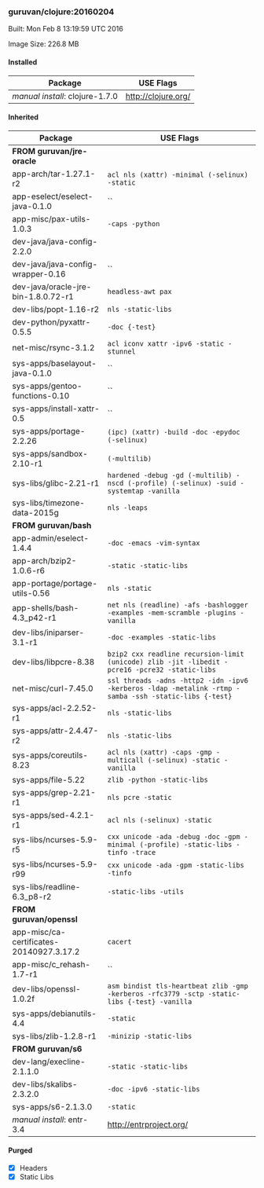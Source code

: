 ### guruvan/clojure:20160204
Built: Mon Feb  8 13:19:59 UTC 2016

Image Size: 226.8 MB
#### Installed
Package | USE Flags
--------|----------
*manual install*: clojure-1.7.0 | http://clojure.org/
#### Inherited
Package | USE Flags
--------|----------
**FROM guruvan/jre-oracle** |
app-arch/tar-1.27.1-r2 | `acl nls (xattr) -minimal (-selinux) -static`
app-eselect/eselect-java-0.1.0 | ``
app-misc/pax-utils-1.0.3 | `-caps -python`
dev-java/java-config-2.2.0 | ` `
dev-java/java-config-wrapper-0.16 | ``
dev-java/oracle-jre-bin-1.8.0.72-r1 | `headless-awt pax`
dev-libs/popt-1.16-r2 | `nls -static-libs`
dev-python/pyxattr-0.5.5 | `-doc {-test}`
net-misc/rsync-3.1.2 | `acl iconv xattr -ipv6 -static -stunnel`
sys-apps/baselayout-java-0.1.0 | ``
sys-apps/gentoo-functions-0.10 | ``
sys-apps/install-xattr-0.5 | ``
sys-apps/portage-2.2.26 | `(ipc) (xattr) -build -doc -epydoc (-selinux)`
sys-apps/sandbox-2.10-r1 | `(-multilib)`
sys-libs/glibc-2.21-r1 | `hardened -debug -gd (-multilib) -nscd (-profile) (-selinux) -suid -systemtap -vanilla`
sys-libs/timezone-data-2015g | `nls -leaps`
**FROM guruvan/bash** |
app-admin/eselect-1.4.4 | `-doc -emacs -vim-syntax`
app-arch/bzip2-1.0.6-r6 | `-static -static-libs`
app-portage/portage-utils-0.56 | `nls -static`
app-shells/bash-4.3_p42-r1 | `net nls (readline) -afs -bashlogger -examples -mem-scramble -plugins -vanilla`
dev-libs/iniparser-3.1-r1 | `-doc -examples -static-libs`
dev-libs/libpcre-8.38 | `bzip2 cxx readline recursion-limit (unicode) zlib -jit -libedit -pcre16 -pcre32 -static-libs`
net-misc/curl-7.45.0 | `ssl threads -adns -http2 -idn -ipv6 -kerberos -ldap -metalink -rtmp -samba -ssh -static-libs {-test}`
sys-apps/acl-2.2.52-r1 | `nls -static-libs`
sys-apps/attr-2.4.47-r2 | `nls -static-libs`
sys-apps/coreutils-8.23 | `acl nls (xattr) -caps -gmp -multicall (-selinux) -static -vanilla`
sys-apps/file-5.22 | `zlib -python -static-libs`
sys-apps/grep-2.21-r1 | `nls pcre -static`
sys-apps/sed-4.2.1-r1 | `acl nls (-selinux) -static`
sys-libs/ncurses-5.9-r5 | `cxx unicode -ada -debug -doc -gpm -minimal (-profile) -static-libs -tinfo -trace`
sys-libs/ncurses-5.9-r99 | `cxx unicode -ada -gpm -static-libs -tinfo`
sys-libs/readline-6.3_p8-r2 | `-static-libs -utils`
**FROM guruvan/openssl** |
app-misc/ca-certificates-20140927.3.17.2 | `cacert`
app-misc/c_rehash-1.7-r1 | ``
dev-libs/openssl-1.0.2f | `asm bindist tls-heartbeat zlib -gmp -kerberos -rfc3779 -sctp -static-libs {-test} -vanilla`
sys-apps/debianutils-4.4 | `-static`
sys-libs/zlib-1.2.8-r1 | `-minizip -static-libs`
**FROM guruvan/s6** |
dev-lang/execline-2.1.1.0 | `-static -static-libs`
dev-libs/skalibs-2.3.2.0 | `-doc -ipv6 -static-libs`
sys-apps/s6-2.1.3.0 | `-static`
*manual install*: entr-3.4 | http://entrproject.org/
#### Purged
- [x] Headers
- [x] Static Libs
